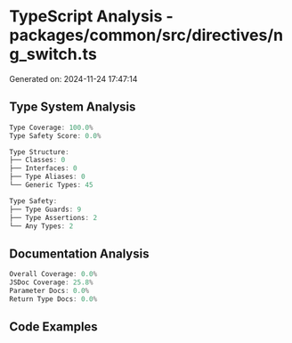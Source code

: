 # TypeScript Analysis - packages/common/src/directives/ng_switch.ts
Generated on: 2024-11-24 17:47:14

## Type System Analysis
```typescript
Type Coverage: 100.0%
Type Safety Score: 0.0%

Type Structure:
├── Classes: 0
├── Interfaces: 0
├── Type Aliases: 0
└── Generic Types: 45

Type Safety:
├── Type Guards: 9
├── Type Assertions: 2
└── Any Types: 2
```

## Documentation Analysis
```typescript
Overall Coverage: 0.0%
JSDoc Coverage: 25.8%
Parameter Docs: 0.0%
Return Type Docs: 0.0%
```

## Code Examples
